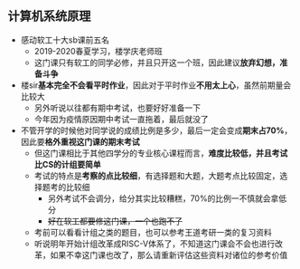 ## 计算机系统原理

- 感动软工十大sb课前五名
  - 2019-2020春夏学习，楼学庆老师班
  - 这门课只有软工的同学必修，并且只开这一个班，因此建议**放弃幻想，准备斗争**
- 楼sir**基本完全不会看平时作业**，因此对于平时作业**不用太上心**，虽然前期量会比较大
  - 另外听说以往都有期中考试，也要好好准备一下
  - 今年因为疫情原因期中考试一直拖着，最后就没了
- 不管开学的时候他对同学说的成绩比例是多少，最后一定会变成**期末占70%**，因此要**格外重视这门课的期末考试**
  - 但这门课相比于其他四学分的专业核心课程而言，**难度比较低，并且考试比CS的计组要简单** 
  - 考试的特点是**考察的点比较细**，有选择题和大题，大题考点比较固定，选择题考的比较细
    - 另外考试不会调分，给分其实比较糟糕，70%的比例一不慎就会拿低分
    - ~~好在软工都要修这门课，一个也跑不了~~ 
  - 考前可以看看计组之类的题目，也可以参考王道考研一类的复习资料
  - 听说明年开始计组改革成RISC-V体系了，不知道这门课会不会也进行改革，如果不幸这门课也改了，那么请重新评估这些资料对诸位的参考价值
